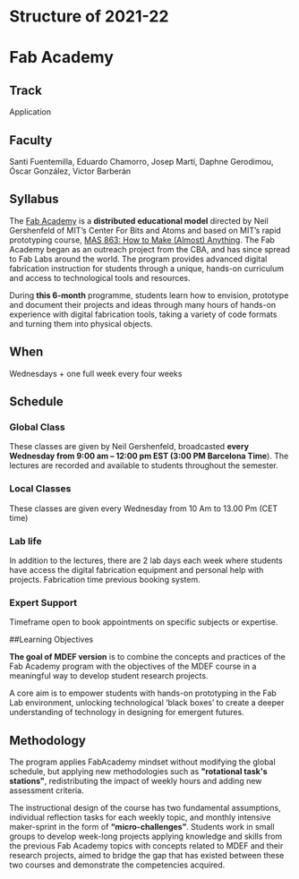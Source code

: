 Structure of 2021-22
======================

# Fab Academy


## Track
Application

## Faculty
Santi Fuentemilla, Eduardo Chamorro, Josep Martí, Daphne Gerodimou, Óscar González, Victor Barberán


## Syllabus

The [Fab Academy](https://fabacademy.org/) is a **distributed educational model** directed by Neil Gershenfeld of MIT’s Center For Bits and Atoms and based on MIT’s rapid prototyping course, [MAS 863: How to Make (Almost) Anything](http://fab.cba.mit.edu/classes/MAS.863/). The Fab Academy began as an outreach project from the CBA, and has since spread to Fab Labs around the world. The program provides advanced digital fabrication instruction for students through a unique, hands-on curriculum and access to technological tools and resources.

During **this 6-month** programme, students learn how to envision, prototype and document their projects and ideas through many hours of hands-on experience with digital fabrication tools, taking a variety of code formats and turning them into physical objects.


## When  
Wednesdays + one full week every four weeks

## Schedule

### Global Class
These classes are given by Neil Gershenfeld, broadcasted **every Wednesday from 9:00 am – 12:00 pm EST (3:00 PM Barcelona Time**). The lectures are recorded and available to students throughout the semester.

### Local Classes
These classes are given every Wednesday from 10 Am to 13.00 Pm (CET time)

### Lab life
In addition to the lectures, there are 2 lab days each week where students have access the digital fabrication equipment and personal help with projects. Fabrication time previous booking system.

### Expert Support
Timeframe open to book appointments on specific subjects or expertise.


##Learning Objectives

**The goal of MDEF version** is to combine the concepts and practices of the Fab Academy program with the objectives of the MDEF course in a meaningful way to develop student research projects.

A core aim is to empower students with hands-on prototyping in the Fab Lab environment, unlocking technological ‘black boxes’ to create a deeper understanding of technology in designing for emergent futures.

## Methodology
The program applies FabAcademy mindset without modifying the global schedule, but applying new methodologies such as **"rotational task's stations"**, redistributing the impact of weekly hours and adding new assessment criteria.

The instructional design of the course has two fundamental assumptions, individual reflection tasks for each weekly topic, and monthly intensive maker-sprint in the form of **“micro-challenges”**. Students work in small groups to develop week-long projects applying knowledge and skills from the previous Fab Academy topics with concepts related to MDEF and their research projects, aimed to bridge the gap that has existed between these two courses and demonstrate the competencies acquired.
